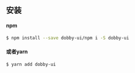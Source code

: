 ## 安装
#### npm
```bash
$ npm install --save dobby-ui/npm i -S dobby-ui
```
#### 或者yarn
```bash
$ yarn add dobby-ui
```